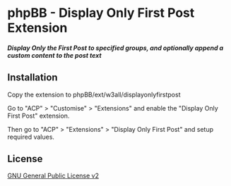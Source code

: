 # phpBB - Display Only First Post Extension
##### Display Only the First Post to specified groups, and optionally append a custom content to the post text

## Installation

Copy the extension to phpBB/ext/w3all/displayonlyfirstpost

Go to "ACP" > "Customise" > "Extensions" and enable the "Display Only First Post" extension.

Then go to "ACP" > "Extensions" > "Display Only First Post" and setup required values.


## License

[GNU General Public License v2](license.txt)

